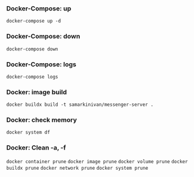 ### Docker-Compose: up

`docker-compose up -d`

### Docker-Compose: down

`docker-compose down`

### Docker-Compose: logs

`docker-compose logs`

### Docker: image build

`docker buildx build -t samarkinivan/messenger-server .`

### Docker: check memory

`docker system df`

### Docker: Clean -a, -f

`docker container prune`
`docker image prune`
`docker volume prune`
`docker buildx prune`
`docker network prune`
`docker system prune`
